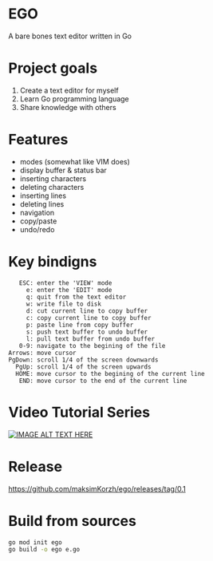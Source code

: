 # EGO
A bare bones text editor written in Go

# Project goals
1. Create a text editor for myself
2. Learn Go programming language
3. Share knowledge with others

# Features
 - modes (somewhat like VIM does)
 - display buffer & status bar
 - inserting characters
 - deleting characters
 - inserting lines
 - deleting lines
 - navigation
 - copy/paste
 - undo/redo

# Key bindigns
       ESC: enter the 'VIEW' mode
         e: enter the 'EDIT' mode
         q: quit from the text editor
         w: write file to disk
         d: cut current line to copy buffer
         c: copy current line to copy buffer
         p: paste line from copy buffer
         s: push text buffer to undo buffer
         l: pull text buffer from undo buffer
       0-9: navigate to the begining of the file
    Arrows: move cursor
    PgDown: scroll 1/4 of the screen downwards
      PgUp: scroll 1/4 of the screen upwards
      HOME: move cursor to the begining of the current line
       END: move cursor to the end of the current line

# Video Tutorial Series
[![IMAGE ALT TEXT HERE](https://img.youtube.com/vi/mVFXBZUBe2s/0.jpg)](https://www.youtube.com/watch?v=mVFXBZUBe2s&list=PLLfIBXQeu3aa0NI4RT5OuRQsLo6gtLwGN)

# Release
https://github.com/maksimKorzh/ego/releases/tag/0.1

# Build from sources
```bash
go mod init ego
go build -o ego e.go
```